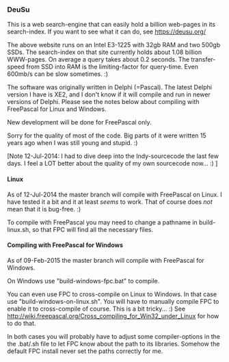 ### DeuSu

This is a web search-engine that can easily hold a billion web-pages
in its search-index. If you want to see what it can do, see
https://deusu.org/

The above website runs on an Intel E3-1225 with 32gb RAM and two 500gb SSDs.
The search-index on that site currently holds about 1.08 billion WWW-pages.
On average a query takes about 0.2 seconds. The transfer-speed from SSD into
RAM is the limiting-factor for query-time. Even 600mb/s can be slow sometimes. :)

The software was originally written in Delphi (=Pascal). The latest Delphi
version I have is XE2, and I don't know if it will compile and run in newer
versions of Delphi. Please see the notes below about compiling with FreePascal
for Linux and Windows.

New development will be done for FreePascal only.

Sorry for the quality of most of the code. Big parts of it were written
15 years ago when I was still young and stupid. :)

[Note 12-Jul-2014: I had to dive deep into the Indy-sourcecode the last few days.
I feel a LOT better about the quality of my own sourcecode now... :) ]

#### Linux

As of 12-Jul-2014 the master branch will compile with FreePascal on Linux.
I have tested it a bit and it at least *seems* to work. That of course does
*not* mean that it is bug-free. :)

To compile with FreePascal you may need to change a pathname in build-linux.sh,
so that FPC will find all the necessary files.

#### Compiling with FreePascal for Windows

As of 09-Feb-2015 the master branch will compile with FreePascal for Windows.

On Windows use "build-windows-fpc.bat" to compile.

You can even use FPC to cross-compile on Linux to Windows. In that case use
"build-windows-on-linux.sh". You will have to manually compile FPC to enable
it to cross-compile of course. This is a bit tricky... :)
See http://wiki.freepascal.org/Cross_compiling_for_Win32_under_Linux
for how to do that.

In both cases you will probably have to adjust some compiler-options
in the the .bat/.sh file to let FPC know about the path to its libraries.
Somehow the default FPC install never set the paths correctly for me.
